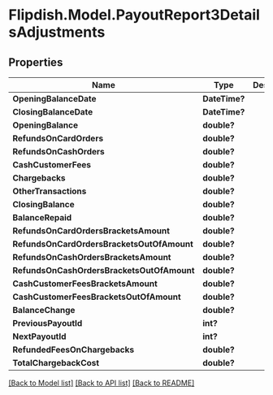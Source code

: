 # Flipdish.Model.PayoutReport3DetailsAdjustments
## Properties

Name | Type | Description | Notes
------------ | ------------- | ------------- | -------------
**OpeningBalanceDate** | **DateTime?** |  | [optional] 
**ClosingBalanceDate** | **DateTime?** |  | [optional] 
**OpeningBalance** | **double?** |  | [optional] 
**RefundsOnCardOrders** | **double?** |  | [optional] 
**RefundsOnCashOrders** | **double?** |  | [optional] 
**CashCustomerFees** | **double?** |  | [optional] 
**Chargebacks** | **double?** |  | [optional] 
**OtherTransactions** | **double?** |  | [optional] 
**ClosingBalance** | **double?** |  | [optional] 
**BalanceRepaid** | **double?** |  | [optional] 
**RefundsOnCardOrdersBracketsAmount** | **double?** |  | [optional] 
**RefundsOnCardOrdersBracketsOutOfAmount** | **double?** |  | [optional] 
**RefundsOnCashOrdersBracketsAmount** | **double?** |  | [optional] 
**RefundsOnCashOrdersBracketsOutOfAmount** | **double?** |  | [optional] 
**CashCustomerFeesBracketsAmount** | **double?** |  | [optional] 
**CashCustomerFeesBracketsOutOfAmount** | **double?** |  | [optional] 
**BalanceChange** | **double?** |  | [optional] 
**PreviousPayoutId** | **int?** |  | [optional] 
**NextPayoutId** | **int?** |  | [optional] 
**RefundedFeesOnChargebacks** | **double?** |  | [optional] 
**TotalChargebackCost** | **double?** |  | [optional] 

[[Back to Model list]](../README.md#documentation-for-models) [[Back to API list]](../README.md#documentation-for-api-endpoints) [[Back to README]](../README.md)

